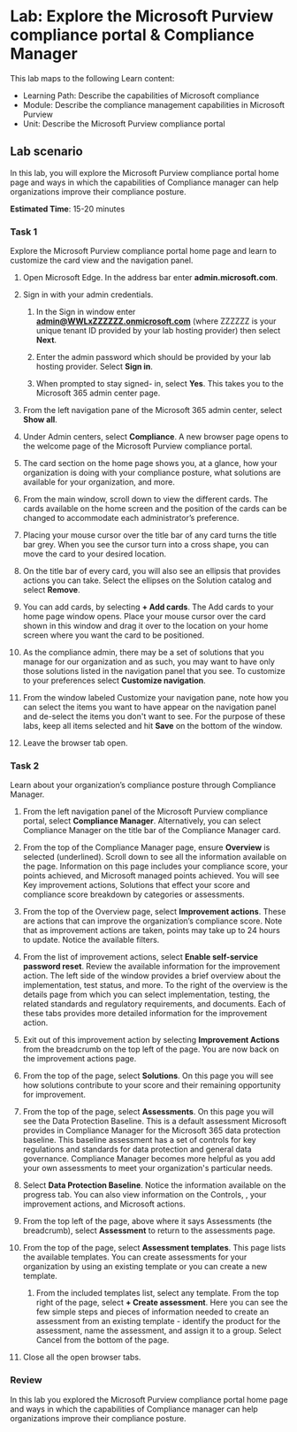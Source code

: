 <!---
---
Lab:
    Title: 'Explore the Microsoft Purview compliance portal & Compliance Manager'
    Learning Path/Module/Unit: 'Learning Path: Describe the capabilities of Microsoft compliance; Module 2: Describe the compliance management capabilities in Microsoft Purview; Unit 2: Describe the Microsoft Purview compliance portal'
---
--->

# Lab: Explore the Microsoft Purview compliance portal & Compliance Manager

This lab maps to the following Learn content:

- Learning Path: Describe the capabilities of Microsoft compliance
- Module: Describe the compliance management capabilities in Microsoft Purview
- Unit: Describe the Microsoft Purview compliance portal

## Lab scenario

In this lab, you will explore the Microsoft Purview compliance portal home page and ways in which the capabilities of Compliance manager can help organizations improve their compliance posture.

**Estimated Time**: 15-20 minutes

### Task 1

Explore the Microsoft Purview compliance portal home page and learn to customize the card view and the navigation panel.

1. Open Microsoft Edge. In the address bar enter **admin.microsoft.com**.

1. Sign in with your admin credentials.
    1. In the Sign in window enter **admin@WWLxZZZZZZ.onmicrosoft.com** (where ZZZZZZ is your unique tenant ID provided by your lab hosting provider) then select **Next**.

    1. Enter the admin password which should be provided by your lab hosting provider. Select **Sign in**.
    1. When prompted to stay signed- in, select **Yes**. This takes you to the Microsoft 365 admin center page.

1. From the left navigation pane of the Microsoft 365 admin center, select **Show all**.

1. Under Admin centers, select **Compliance**.  A new browser page opens to the welcome page of the Microsoft Purview compliance portal.  
1. The card section on the home page shows you, at a glance, how your organization is doing with your compliance posture, what solutions are available for your organization, and more.
1. From the main window, scroll down to view the different cards. The cards available on the home screen and the position of the cards can be changed to accommodate each administrator’s preference.  
1. Placing your mouse cursor over the title bar of any card turns the title bar grey.  When you see the cursor turn into a cross shape, you can move the card to your desired location.
1. On the title bar of every card, you will also see an ellipsis that provides actions you can take.  Select the ellipses on the Solution catalog and select **Remove**.
1. You can add cards, by selecting **+ Add cards**.  The Add cards to your home page window opens.  Place your mouse cursor over the card shown in this window and drag it over to the location on your home screen where you want the card to be positioned.
1. As the compliance admin, there may be a set of solutions that you manage for our organization and as such, you may want to have only those solutions listed in the navigation panel that you see. To customize to your preferences select **Customize navigation**.  
1. From the window labeled Customize your navigation pane, note how you can select the items you want to have appear on the navigation panel and de-select the items you don't want to see. For the purpose of these labs, keep all items selected and hit **Save** on the bottom of the window.  
1. Leave the browser tab open.

### Task 2

Learn about your organization’s compliance posture through Compliance Manager.

1. From the left navigation panel of the Microsoft Purview compliance portal, select **Compliance Manager**.  Alternatively, you can select Compliance Manager on the title bar of the Compliance Manager card.

1. From the top of the Compliance Manager page, ensure **Overview** is selected (underlined). Scroll down to see all the information available on the page.  Information on this page includes your compliance score, your points achieved, and Microsoft managed points achieved.   You will see Key improvement actions, Solutions that effect your score and compliance score breakdown by categories or assessments.

1. From the top of the Overview page, select **Improvement actions**.  These are actions that can improve the organization’s compliance score. Note that as improvement actions are taken, points may take up to 24 hours to update.  Notice the available filters.

1. From the list of improvement actions, select **Enable self-service password reset**.  Review the available information for the improvement action.  The left side of the window provides a brief overview about the implementation, test status, and more. To the right of the overview is the details page from which you can select implementation, testing, the related standards and regulatory requirements, and documents. Each of these tabs provides more detailed information for the improvement action.

1. Exit out of this improvement action by selecting **Improvement Actions** from the breadcrumb on the top left of the page.  You are now back on the improvement actions page.

1. From the top of the page, select **Solutions**. On this page you will see how solutions contribute to your score and their remaining opportunity for improvement.

1. From the top of the page, select **Assessments**. On this page you will see the Data Protection Baseline.  This is a default assessment Microsoft provides in Compliance Manager for the Microsoft 365 data protection baseline.  This baseline assessment has a set of controls for key regulations and standards for data protection and general data governance. Compliance Manager becomes more helpful as you add your own assessments to meet your organization's particular needs.

1. Select **Data Protection Baseline**.  Notice the information available on the progress tab.  You can also view information on the Controls, , your improvement actions, and Microsoft actions.  

1. From the top left of the page, above where it says Assessments (the breadcrumb), select **Assessment** to return to the assessments page.  

1. From the top of the page, select **Assessment templates**.  This page lists the available templates. You can create assessments for your organization by using an existing template or you can create a new template.
    1. From the included templates list, select any template. From the top right of the page, select **+ Create assessment**.  Here you can see the few simple steps and pieces of information needed to create an assessment from an existing template - identify the product for the assessment, name the assessment, and assign it to a group.  Select Cancel from the bottom of the page.

1. Close all the open browser tabs.

### Review

In this lab you explored the Microsoft Purview compliance portal home page and ways in which the capabilities of Compliance manager can help organizations improve their compliance posture.

